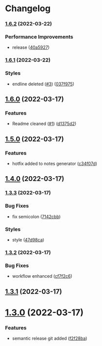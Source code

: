 # Changelog

### [1.6.2](https://github.com/diegosaraviamamani/frontend-tcit/compare/v1.6.1...v1.6.2) (2022-03-22)


### Performance Improvements

* release ([40a5927](https://github.com/diegosaraviamamani/frontend-tcit/commit/40a5927a2643f9ddc1716c2bfc9ba6a140e1f0d8))

### [1.6.1](https://github.com/diegosaraviamamani/frontend-tcit/compare/v1.6.0...v1.6.1) (2022-03-22)


### Styles

* endline deleted ([#3](https://github.com/diegosaraviamamani/frontend-tcit/issues/3)) ([037f975](https://github.com/diegosaraviamamani/frontend-tcit/commit/037f975510c2b115bb8214cdecf96746c5f003d5))

## [1.6.0](https://github.com/diegosaraviamamani/frontend-tcit/compare/v1.5.1...v1.6.0) (2022-03-17)


### Features

* Readme cleaned ([#1](https://github.com/diegosaraviamamani/frontend-tcit/issues/1)) ([d1375d2](https://github.com/diegosaraviamamani/frontend-tcit/commit/d1375d25641bbc5ad94f15dd50357f4bf86ae10f))

## [1.5.0](https://github.com/diegosaraviamamani/frontend-tcit/compare/v1.4.0...v1.5.0) (2022-03-17)


### Features

* hotfix added to notes generator ([c34f07d](https://github.com/diegosaraviamamani/frontend-tcit/commit/c34f07d8ba022d1524a5e6d3e435f8150be77190))

## [1.4.0](https://github.com/diegosaraviamamani/frontend-tcit/compare/v1.3.3...v1.4.0) (2022-03-17)

### [1.3.3](https://github.com/diegosaraviamamani/frontend-tcit/compare/v1.3.2...v1.3.3) (2022-03-17)


### Bug Fixes

* fix semicolon ([7142cbb](https://github.com/diegosaraviamamani/frontend-tcit/commit/7142cbbb8d702833b00242bcebc91fb8ad49d1c4))


### Styles

* style ([47d98ca](https://github.com/diegosaraviamamani/frontend-tcit/commit/47d98cafb5740badf5e4622b98ef1c6d03767b37))

### [1.3.2](https://github.com/diegosaraviamamani/frontend-tcit/compare/v1.3.1...v1.3.2) (2022-03-17)


### Bug Fixes

* workflow enhanced ([cf7f2c6](https://github.com/diegosaraviamamani/frontend-tcit/commit/cf7f2c676a49a9f0d330870f0945e49622b33706))

## [1.3.1](https://github.com/diegosaraviamamani/frontend-tcit/compare/v1.3.0...v1.3.1) (2022-03-17)

# [1.3.0](https://github.com/diegosaraviamamani/frontend-tcit/compare/v1.2.0...v1.3.0) (2022-03-17)


### Features

* semantic release git added ([f2f28ba](https://github.com/diegosaraviamamani/frontend-tcit/commit/f2f28ba94dac8bcb7b2c20eec044cbf5663cebe6))
